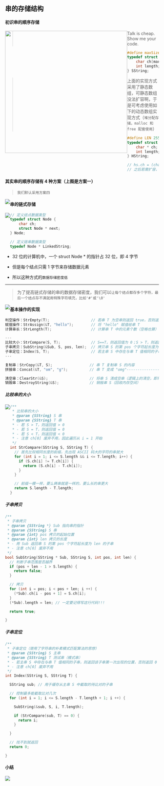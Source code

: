 ## 串的存储结构

#### 初识串的顺序存储

<img src='https://gitee.com/pj-l/imgs-1/raw/master/screenShot/image-20211031172011922.png' style='float: left; height: 400px;'></img>

> Talk is cheap. Show me your code.

```c
#define maxSize 255 // 最大串长
typedef struct {
    char ch[maxSize];
    int length; // 串的实际长度
} SString;
```

> 上面的实现方式采用了静态数组，可静态数组没法扩容啊，于是可考虑使用如下的动态数组实现方式（`堆分配存储，malloc 和 free 配套使用`）

```c
#define LEN 255
typedef struct {
    char * ch; // 指向串的基地址
    int length;
} HString;

// hs.ch = (char *)malloc(LEN * sizeof(char));
// 之后若需扩容，则按串长分配存储区
```

#### 其实串的顺序存储有 4 种方案（上图是方案一）

> `我们默认采用方案四`

<img src='https://gitee.com/pj-l/imgs-1/raw/master/screenShot/image-20211031180302843.png' style='float: left;'></img>

#### 串的链式存储

<img src='https://gitee.com/pj-l/imgs-1/raw/master/screenShot/image-20211031180457938.png' style='float: left;'></img>

```c
// 定义结点数据类型
typedef struct Node {
	char ch;
    struct Node * next;
} Node;

// 定义链串数据类型
typedef Node * LinkedString;
```

- 32 位的计算机中，一个 struct Node * 的指针占 32 位，即 4 字节

- 但是每个结点只需 1 字节来存储数据元素
- 所以这种方式的`数据存储密度低`

---

> 为了提高链式存储的串的数据存储密度，我们可以`让每个结点都存多个字符，最后一个结点存不满就用特殊字符填充，比如'#'或'\0'`

<img src='https://gitee.com/pj-l/imgs-1/raw/master/screenShot/image-20211031182038192.png' style='float: left;'></img>

#### 基本操作的实现

```c
判空操作：StrEmpty(T);					// 若串 T 为空串则返回 true，否则返回 false
赋值操作：StrAssign(&T, "hello");		// 将 "hello" 赋值给串 T
计算串长：StrLength(T);					// 计算串 T 中的元素个数（空格也算）

---
比较大小：StrCompare(S, T);				// S==T，则返回值为 0；S > T，则返回值大于零；S < T 则返回值小于零
子串拷贝：SubString(&Sub, S, pos, len);	// 拷贝串 S 的第 pos 个字符起长度为 len 的子串，用 Sub 返回
子串定位：Index(S, T);					// 若主串 S 中存在与串 T 值相同的子串，则返回该子串第一次出现的位置（注意主串的位序是从 1 开始的）；否则返回 0
---

复制串：StrCopy(&T, S);					// 串 T 复制串 S 的内容
拼接串：Concat(&T, "om", "g");			// 串 T 变成 "omg"-------------------------> 串拼接可能需要拓展存储空间，应考虑使用便于拓展容量的存储结构！

清空串：ClearStr(&S);					// 将串 S 清成空串（逻辑上的清空，即将方案四的 length 设置为 0）
销毁串：DestroyString(&S);				// 销毁串 S（回收内存空间）
```

##### 比较串的大小

<img src='https://gitee.com/pj-l/imgs-1/raw/master/screenShot/image-20211103213822264.png' style='float: left;'></img>

```c
/**
 * 比较串的大小
 * @param {SString} S 串
 * @param {SString} T 串
 * - 若 S > T，则返回值 > 0
 * - 若 S = T，则返回值 = 0
 * - 若 S < T，则返回值 < 0
 * - 注意 ch[0] 废弃不用，因此遍历从 i = 1 开始
 */
int StrCompare(SString S, SString T) {
  // 首先比较相同长度的前缀，先出现 ASCII 码大的字符的串就大
  for (int i = 1; i <= S.length && i <= T.length; i++) {
    if (S.ch[i] != T.ch[i]) {
      return (S.ch[i] - T.ch[i]);
    }
  }

  // 前缀一模一样，要么俩串就是一样的，要么长的串更大
  return S.length - T.length;
}
```

##### 子串拷贝

```c
/**
 * 子串拷贝
 * @param {SString *} Sub 指向串的指针
 * @param {SString} S 串
 * @param {int} pos 拷贝的起始位置
 * @param {int} len 拷贝的长度
 * - 用 Sub 返回串 S 的第 pos 个字符起长度为 len 的子串
 * - 注意 ch[0] 废弃不用
 */
bool SubString(SString * Sub, SString S, int pos, int len) {
  // 判断子串范围是否越界
  if (pos + len - 1 > S.length) {
    return false;
  }

  // 拷贝
  for (int i = pos; i < pos + len; i ++) {
    (*Sub).ch[i - pos + 1] = S.ch[i];
  }
  (*Sub).length = len; // 一定要记得写这行代码!!!

  return true;

}
```

##### 子串定位

```c
/**
 * 子串定位（使用了字符串的朴素模式匹配算法的思想）
 * @param {SString} S 主串
 * @param {SString} T 测试串（模式串）
 * - 若主串 S 中存在与串 T 值相同的子串，则返回该子串第一次出现的位置，否则返回 0
 * - 注意 ch[0] 废弃不用
 */
int Index(SString S, SString T) {

  SString sub; // 用于缓存从主串 S 中截取的待比对的子串

  // 控制最多能截取比对几次
  for (int i = 1; i <= S.length - T.length + 1; i ++) {

    SubString(&sub, S, i, T.length);

    if (StrCompare(sub, T) == 0) {
      return i;
    }

  }

  // 找不到就返回
  return 0;

}
```
#### 小结

<img src='https://gitee.com/pj-l/imgs-1/raw/master/screenShot/image-20211031183432971.png' style='float: left;'></img>
